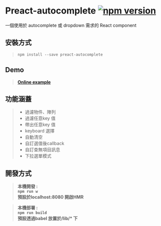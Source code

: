 # Preact-autocomplete [![npm version](https://img.shields.io/npm/v/preact-autocomplete.svg?style=flat-square)](https://www.npmjs.com/package/preact-autocomplete)
一個使用於 autocomplete 或 dropdown 需求的 React component



## 安裝方式


>```npm install --save preact-autocomplete```


## Demo 
>**[Online example](https://jimmy1217.github.io/React-AutoComplete/)**

## 功能涵蓋
>- 過濾物件、陣列
>- 過濾任意key 值
>- 帶出任意key 值
>- keyboard 選擇
>- 自動清空 
>- 自訂選值後callback
>- 自訂查無項目訊息
>- 下拉選單模式



## 開發方式

>**本機開發 :**  
>**```npm run w```**<br/>
>**預設於localhost:8080 開啟HMR**

>**本機部署 :**  
>**```npm run build```**<br/>
>**預設透過babel 放置於/lib/\* 下**

